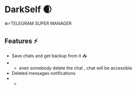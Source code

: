 # DarkSelf 🌒
❄️⚡️TELEGRAM SUPER MANAGER  
## Features ⚡️
- Save chats and get backup from it 📥
- - even somebody delete the chat , chat will be accessible 
- Deleted messages notifications 
- - 
